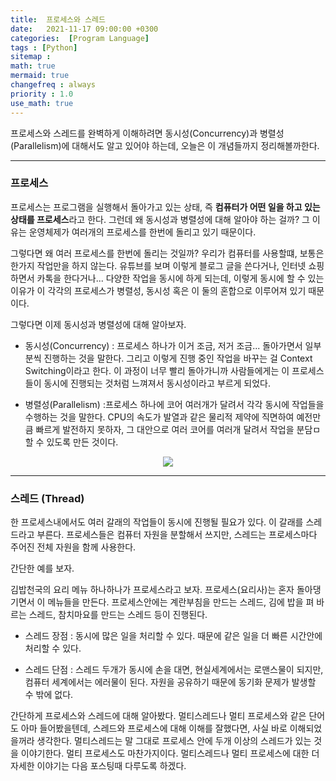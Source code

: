 ```yaml
---
title:  프로세스와 스레드
date:   2021-11-17 09:00:00 +0300
categories:  [Program Language]
tags : [Python]
sitemap :
math: true
mermaid: true
changefreq : always
priority : 1.0
use_math: true
---
```


프로세스와 스레드를 완벽하게 이해하려면 동시성(Concurrency)과 병렬성(Parallelism)에 대해서도 알고 있어야 하는데, 오늘은 이 개념들까지 정리해볼까한다. 

----------

### 프로세스  

프로세스는 프로그램을 실행해서 돌아가고 있는 상태, 즉 **컴퓨터가 어떤 일을 하고 있는 상태를 프로세스**라고 한다. 그런데 왜 동시성과 병렬성에 대해 알아야 하는 걸까? 그 이유는 운영체제가 여러개의 프로세스를 한번에 돌리고 있기 때문이다. 

그렇다면 왜 여러 프로세스를 한번에 돌리는 것일까? 우리가 컴퓨터를 사용할떄, 보통은 한가지 작업만을 하지 않는다. 유튜브를 보며 이렇게 블로그 글을 쓴다거나, 인터넷 쇼핑하면서 카톡을 한다거나... 다양한 작업을 동시에 하게 되는데, 이렇게 동시에 할 수 있는 이유가 이 각각의 프로세스가 병렬성, 동시성 혹은 이 둘의 혼합으로 이루어져 있기 때문이다.

그렇다면 이제 동시성과 병렬성에 대해 알아보자. 

* 동시성(Concurrency) : 프로세스 하나가 이거 조금, 저거 조금... 돌아가면서 일부분씩 진행하는 것을 말한다. 그리고 이렇게 진행 중인 작업을 바꾸는 걸 Context Switching이라고 한다. 이 과정이 너무 빨리 돌아가니까 사람들에게는 이 프로세스들이 동시에 진행되는 것처럼 느껴져서 동시성이라고 부르게 되었다.

* 병렬성(Parallelism) :프로세스 하나에 코어 여러개가 달려서 각각 동시에 작업들을 수행하는 것을 말한다. CPU의 속도가 발열과 같은 물리적 제약에 직면하여 예전만큼 빠르게 발전하지 못하자, 그 대안으로 여러 코어를 여러개 달려서 작업을 분담ㅁ할 수 있도록 만든 것이다.


<center><img src="../../assets/images/process.jpeg" ></center> 

----------
### 스레드 (Thread)  

한 프로세스내에서도 여러 갈래의 작업들이 동시에 진행될 필요가 있다. 이 갈래를 스레드라고 부른다. 프로세스들은 컴퓨터 자원을 분할해서 쓰지만, 스레드는 프로세스마다 주어진 전체 자원을 함께 사용한다. 

간단한 예를 보자.

김밥천국의 요리 메뉴 하나하나가 프로세스라고 보자.
프로세스(요리사)는 혼자 돌아댕기면서 이 메뉴들을 만든다. 
프로세스안에는 계란부침을 만드는 스레드, 김에 밥을 펴 바르는 스레드, 참치마요를 만드는 스레드 등이 진행된다.

* 스레드 장점 : 동시에 많은 일을 처리할 수 있다. 때문에 같은 일을 더 빠른 시간안에 처리할 수 있다.

* 스레드 단점 : 스레드 두개가 동시에 손을 대면, 현실세계에서는 로맨스물이 되지만, 컴퓨터 세계에서는 에러물이 된다. 자원을 공유하기 때문에 동기화 문제가 발생할 수 밖에 없다. 


간단하게 프로세스와 스레드에 대해 알아봤다. 멀티스레드나 멀티 프로세스와 같은 단어도 아마 들어봤을텐데, 스레드와 프로세스에 대해 이해를 잘했다면, 사실 바로 이해되었을꺼라 생각한다. 멀티스레드는 말 그대로 프로세스 안에 두개 이상의 스레드가 있는 것을 이야기한다. 멀티 프로세스도 마찬가지이다. 멀티스레드나 멀티 프로세스에 대한 더 자세한 이야기는 다음 포스팅때 다루도록 하겠다. 
